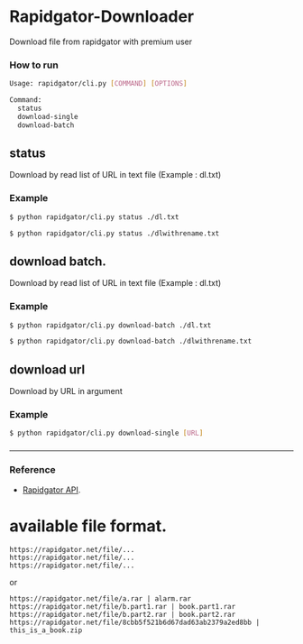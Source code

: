# Rapidgator-Downloader
Download file from rapidgator with premium user


### How to run
```sh
Usage: rapidgator/cli.py [COMMAND] [OPTIONS]

Command:
  status
  download-single
  download-batch
```

## status
Download by read list of URL in text file (Example : dl.txt)

### Example
```sh
$ python rapidgator/cli.py status ./dl.txt

$ python rapidgator/cli.py status ./dlwithrename.txt

```


## download batch.
Download by read list of URL in text file (Example : dl.txt)
### Example
```sh
$ python rapidgator/cli.py download-batch ./dl.txt

$ python rapidgator/cli.py download-batch ./dlwithrename.txt

```

## download url
Download by URL in argument

### Example
```sh
$ python rapidgator/cli.py download-single [URL]

```

###

---


### Reference

 - [Rapidgator API](https://rapidgator.net/article/api/index).



# available file format.
```
https://rapidgator.net/file/...
https://rapidgator.net/file/...
https://rapidgator.net/file/...
```

or
```
https://rapidgator.net/file/a.rar | alarm.rar
https://rapidgator.net/file/b.part1.rar | book.part1.rar
https://rapidgator.net/file/b.part2.rar | book.part2.rar
https://rapidgator.net/file/8cbb5f521b6d67dad63ab2379a2ed8bb | this_is_a_book.zip 
```